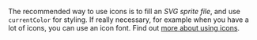 The recommended way to use icons is to fill an *SVG sprite file*, and use `currentColor` for styling. If really necessary, for example when you have a lot of icons, you can use an icon font. Find out [more about using icons]([[docsref:/extend/icons#use-icons]]).
